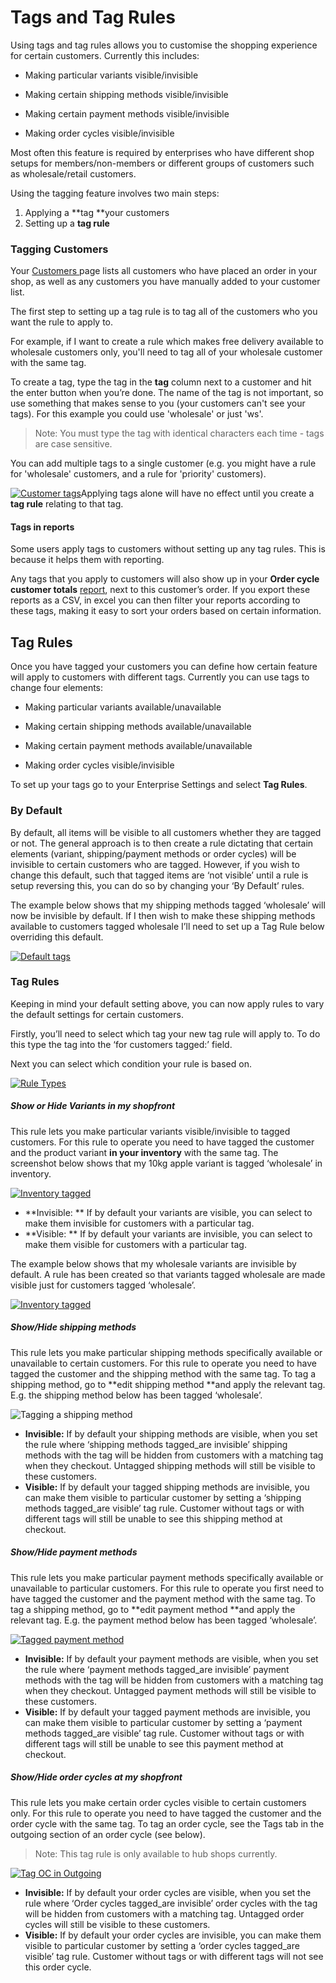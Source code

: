 # Tags and Tag Rules

Using tags and tag rules allows you to customise the shopping experience for certain customers. Currently this includes:

* Making particular variants visible/invisible

* Making certain shipping methods visible/invisible

* Making certain payment methods visible/invisible

* Making order cycles visible/invisible

Most often this feature is required by enterprises who have different shop setups for members/non-members or different groups of customers such as wholesale/retail customers.

Using the tagging feature involves two main steps:

1. Applying a **tag **your customers
2. Setting up a **tag rule**

### Tagging Customers

Your [Customers ](/customer-accounts-and-tagging.md)page lists all customers who have placed an order in your shop, as well as any customers you have manually added to your customer list.

The first step to setting up a tag rule is to tag all of the customers who you want the rule to apply to.

For example, if I want to create a rule which makes free delivery available to wholesale customers only, you'll need to tag all of your wholesale customer with the same tag.

To create a tag, type the tag in the **tag** column next to a customer and hit the enter button when you’re done. The name of the tag is not important, so use something that makes sense to you \(your customers can't see your tags\). For this example you could use 'wholesale' or just 'ws'.

> Note: You must type the tag with identical characters each time - tags are case sensitive.

You can add multiple tags to a single customer \(e.g. you might have a rule for 'wholesale' customers, and a rule for 'priority' customers\).

[![](https://openfoodnetwork.org/wp-content/uploads/2015/10/Customer-taggs.png "Customer tags")](https://openfoodnetwork.org/wp-content/uploads/2015/10/Customer-taggs.png)Applying tags alone will have no effect until you create a **tag rule** relating to that tag.

#### Tags in reports

Some users apply tags to customers without setting up any tag rules. This is because it helps them with reporting.

Any tags that you apply to customers will also show up in your **Order cycle customer totals** [report](/reports.md), next to this customer’s order. If you export these reports as a CSV, in excel you can then filter your reports according to these tags, making it easy to sort your orders based on certain information.

## Tag Rules

Once you have tagged your customers you can define how certain feature will apply to customers with different tags. Currently you can use tags to change four elements:

* Making particular variants available/unavailable

* Making certain shipping methods available/unavailable

* Making certain payment methods available/unavailable
* Making order cycles visible/invisible

To set up your tags go to your Enterprise Settings and select **Tag Rules**.

### By Default

By default, all items will be visible to all customers whether they are tagged or not. The general approach is to then create a rule dictating that certain elements \(variant, shipping/payment methods or order cycles\) will be invisible to certain customers who are tagged. However, if you wish to change this default, such that tagged items are ‘not visible’ until a rule is setup reversing this, you can do so by changing your ‘By Default’ rules.

The example below shows that my shipping methods tagged ‘wholesale’ will now be invisible by default. If I then wish to make these shipping methods available to customers tagged wholesale I’ll need to set up a Tag Rule below overriding this default.

[![](https://openfoodnetwork.org/wp-content/uploads/2015/10/Default-tags.png "Default tags")](https://openfoodnetwork.org/wp-content/uploads/2015/10/Default-tags.png)

### Tag Rules

Keeping in mind your default setting above, you can now apply rules to vary the default settings for certain customers.

Firstly, you’ll need to select which tag your new tag rule will apply to. To do this type the tag into the ‘for customers tagged:’ field.

Next you can select which condition your rule is based on.

[![](https://openfoodnetwork.org/wp-content/uploads/2015/10/Rule-Typess.png "Rule Types")](https://openfoodnetwork.org/wp-content/uploads/2015/10/Rule-Typess.png)

##### **Show or Hide Variants in my shopfront**

This rule lets you make particular variants visible/invisible to tagged customers. For this rule to operate you need to have tagged the customer and the product variant **in your inventory** with the same tag. The screenshot below shows that my 10kg apple variant is tagged ‘wholesale’ in inventory.

[![](https://openfoodnetwork.org/wp-content/uploads/2015/10/Inventory-tagged.png "Inventory tagged")](https://openfoodnetwork.org/wp-content/uploads/2015/10/Inventory-tagged.png)

* **Invisible: ** If by default your variants are visible, you can select to make them invisible for customers with a particular tag.
* **Visible: ** If by default your variants are invisible, you can select to make them visible for customers with a particular tag.

The example below shows that my wholesale variants are invisible by default. A rule has been created so that variants tagged wholesale are made visible just for customers tagged ‘wholesale’.

[![](https://openfoodnetwork.org/wp-content/uploads/2015/10/Inventory-taggedd.png "Inventory tagged")](https://openfoodnetwork.org/wp-content/uploads/2015/10/Inventory-taggedd.png)

##### Show/Hide shipping methods

This rule lets you make particular shipping methods specifically available or unavailable to certain customers. For this rule to operate you need to have tagged the customer and the shipping method with the same tag. To tag a shipping method, go to **edit shipping method **and apply the relevant tag. E.g. the shipping method below has been tagged ‘wholesale’.

![](https://openfoodnetwork.org/wp-content/uploads/2015/10/Tagging-a-shipping-method.png "Tagging a shipping method")

* **Invisible:**
   If by default your shipping methods are visible, when you set the rule where ‘shipping methods tagged\_are invisible’ shipping methods with the tag will be hidden from customers with a matching tag when they checkout. Untagged shipping methods will still be visible to these customers.
* **Visible:**
  If by default your tagged shipping methods are invisible, you can make them visible to particular customer by setting a ‘shipping methods tagged\_are visible’ tag rule.  Customer without tags or with different tags will still be unable to see this shipping method at checkout.

##### **Show/Hide payment methods**

This rule lets you make particular payment methods specifically available or unavailable to particular customers. For this rule to operate you first need to have tagged the customer and the payment method with the same tag. To tag a shipping method, go to **edit payment method **and apply the relevant tag. E.g. the payment method below has been tagged ‘wholesale’.

[![](https://openfoodnetwork.org/wp-content/uploads/2015/10/Tagged-payment.png "Tagged payment method")](https://openfoodnetwork.org/wp-content/uploads/2015/10/Tagged-payment.png)

* **Invisible:**
   If by default your payment methods are visible, when you set the rule where ‘payment methods tagged\_are invisible’ payment methods with the tag will be hidden from customers with a matching tag when they checkout. Untagged payment methods will still be visible to these customers.
* **Visible:**
  If by default your tagged payment methods are invisible, you can make them visible to particular customer by setting a ‘payment methods tagged\_are visible’ tag rule.  Customer without tags or with different tags will still be unable to see this payment method at checkout.

##### Show/Hide order cycles at my shopfront

This rule lets you make certain order cycles visible to certain customers only. For this rule to operate you need to have tagged the customer and the order cycle with the same tag. To tag an order cycle, see the Tags tab in the outgoing section of an order cycle \(see below\).

> Note: This tag rule is only available to hub shops currently.

[![](https://openfoodnetwork.org/wp-content/uploads/2015/10/Outgoing.png "Tag OC in Outgoing")](https://openfoodnetwork.org/wp-content/uploads/2015/10/Outgoing.png)

* **Invisible:**
   If by default your order cycles are visible, when you set the rule where ‘Order cycles tagged\_are invisible’ order cycles with the tag will be hidden from customers with a matching tag. Untagged order cycles will still be visible to these customers.
* **Visible:**
  If by default your order cycles are invisible, you can make them visible to particular customer by setting a ‘order cycles tagged\_are visible’ tag rule.  Customer without tags or with different tags will not see this order cycle.



